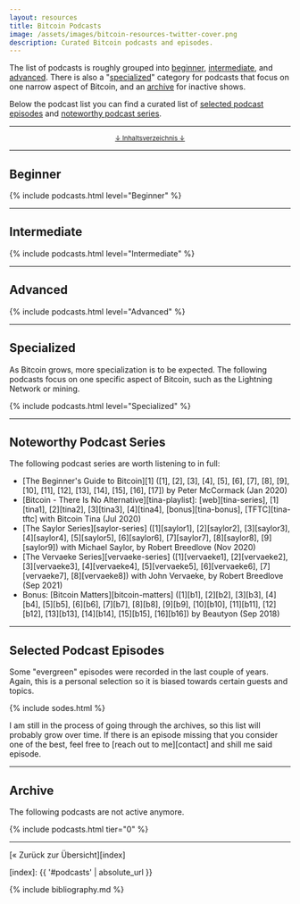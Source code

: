 ```yaml
---
layout: resources
title: Bitcoin Podcasts
image: /assets/images/bitcoin-resources-twitter-cover.png
description: Curated Bitcoin podcasts and episodes.
---
```


The list of podcasts is roughly grouped into
[beginner](#beginner),
[intermediate](#intermediate), and
[advanced](#advanced).
There is also a "[specialized](#specialized)" category for podcasts that
focus on one narrow aspect of Bitcoin, and an [archive](#archive) for inactive shows.

Below the podcast list you can find a curated list of [selected podcast
episodes](#selected-podcast-episodes) and [noteworthy podcast
series](#noteworthy-podcast-series).

---

<center>
  <p><small><a href="#toc">↓ Inhaltsverzeichnis ↓</a></small></p>
</center>

---

## Beginner

{% include podcasts.html level="Beginner" %}

---

## Intermediate

{% include podcasts.html level="Intermediate" %}

---

## Advanced

{% include podcasts.html level="Advanced" %}

---

## Specialized

As Bitcoin grows, more specialization is to be expected. The following podcasts
focus on one specific aspect of Bitcoin, such as the Lightning Network or
mining.

{% include podcasts.html level="Specialized" %}

---

## Noteworthy Podcast Series

The following podcast series are worth listening to in full:

- [The Beginner's Guide to Bitcoin][1] ([1], [2], [3], [4], [5], [6], [7], [8], [9], [10], [11], [12], [13], [14], [15], [16], [17]) by Peter McCormack (Jan 2020)
- [Bitcoin - There Is No Alternative][tina-playlist]: [web][tina-series], [1][tina1], [2][tina2], [3][tina3], [4][tina4], [bonus][tina-bonus], [TFTC][tina-tftc] with Bitcoin Tina (Jul 2020)
- [The Saylor Series][saylor-series] ([1][saylor1], [2][saylor2], [3][saylor3], [4][saylor4], [5][saylor5], [6][saylor6], [7][saylor7], [8][saylor8], [9][saylor9]) with Michael Saylor, by Robert Breedlove (Nov 2020)
- [The Vervaeke Series][vervaeke-series] ([1][vervaeke1], [2][vervaeke2], [3][vervaeke3], [4][vervaeke4], [5][vervaeke5], [6][vervaeke6], [7][vervaeke7], [8][vervaeke8]) with John Vervaeke, by Robert Breedlove (Sep 2021)
- Bonus: [Bitcoin Matters][bitcoin-matters] ([1][b1], [2][b2], [3][b3], [4][b4], [5][b5], [6][b6], [7][b7], [8][b8], [9][b9], [10][b10], [11][b11], [12][b12], [13][b13], [14][b14], [15][b15], [16][b16]) by Beautyon (Sep 2018)

---

## Selected Podcast Episodes

Some "evergreen" episodes were recorded in the last couple of years. Again, this
is a personal selection so it is biased towards certain guests and topics.

{% include sodes.html %}

I am still in the process of going through the archives, so this list will
probably grow over time. If there is an episode missing that you consider
one of the best, feel free to [reach out to me][contact] and shill me said
episode.

---

## Archive

The following podcasts are not active anymore.

{% include podcasts.html tier="0" %}

---

[« Zurück zur Übersicht][index]

[index]: {{ '#podcasts' | absolute_url }}

{% include bibliography.md %}
